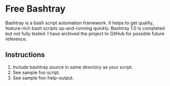 # Free Bashtray

Bashtray is a bash script automation framework.
It helps to get quality, feature-rich bash scripts up-and-running quickly.
Bashtray 1.0 is completed but not fully tested.
I have archived the project to GitHub for possible future reference.

## Instructions

1. Include bashtray source in same directory as your script.
2. See sample foo script.
3. See sample foo-help-output.
